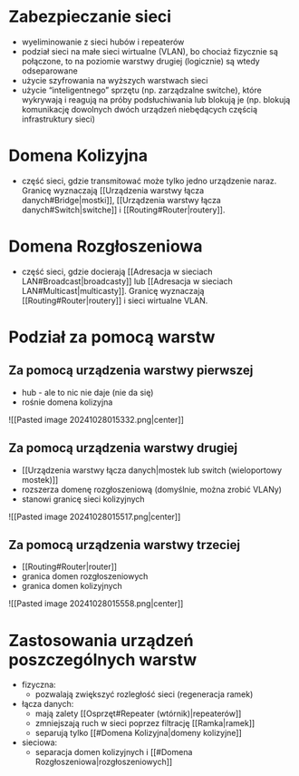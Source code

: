 # Zabezpieczanie sieci

- wyeliminowanie z sieci hubów i repeaterów
- podział sieci na małe sieci wirtualne (VLAN), bo chociaż fizycznie są połączone, to na poziomie warstwy drugiej (logicznie) są wtedy odseparowane
- użycie szyfrowania na wyższych warstwach sieci
- użycie “inteligentnego” sprzętu (np. zarządzalne switche), które wykrywają i reagują na próby podsłuchiwania lub blokują je (np. blokują komunikację dowolnych dwóch urządzeń niebędących częścią infrastruktury sieci)
# Domena Kolizyjna

- część sieci, gdzie transmitować może tylko jedno urządzenie naraz. Granicę wyznaczają [[Urządzenia warstwy łącza danych#Bridge|mostki]], [[Urządzenia warstwy łącza danych#Switch|switche]] i [[Routing#Router|routery]]. 
# Domena Rozgłoszeniowa

- część sieci, gdzie docierają [[Adresacja w sieciach LAN#Broadcast|broadcasty]] lub [[Adresacja w sieciach LAN#Multicast|multicasty]]. Granicę wyznaczają [[Routing#Router|routery]] i sieci wirtualne VLAN.

# Podział za pomocą warstw

## Za pomocą urządzenia warstwy pierwszej

- hub - ale to nic nie daje (nie da się)
- rośnie domena kolizyjna

![[Pasted image 20241028015332.png|center]]

## Za pomocą urządzenia warstwy drugiej

- [[Urządzenia warstwy łącza danych|mostek lub switch (wieloportowy mostek)]]
- rozszerza domenę rozgłoszeniową (domyślnie, można zrobić VLANy)
- stanowi granicę sieci kolizyjnych

![[Pasted image 20241028015517.png|center]]

## Za pomocą urządzenia warstwy trzeciej

- [[Routing#Router|router]]
- granica domen rozgłoszeniowych
- granica domen kolizyjnych

![[Pasted image 20241028015558.png|center]]

# Zastosowania urządzeń poszczególnych warstw

- fizyczna:
	- pozwalają zwiększyć rozległość sieci (regeneracja ramek)
- łącza danych:
	- mają zalety [[Osprzęt#Repeater (wtórnik)|repeaterów]]
	- zmniejszają ruch w sieci poprzez filtrację [[Ramka|ramek]]
	- separują tylko [[#Domena Kolizyjna|domeny kolizyjne]]
- sieciowa:
	- separacja domen kolizyjnych i [[#Domena Rozgłoszeniowa|rozgłoszeniowych]]